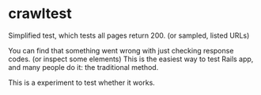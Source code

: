 crawltest
=========

Simplified test, which tests all pages return 200. (or sampled, listed URLs)

You can find that something went wrong with just checking response codes. (or inspect some elements)
This is the easiest way to test Rails app, and many people do it: the traditional method.

This is a experiment to test whether it works.
